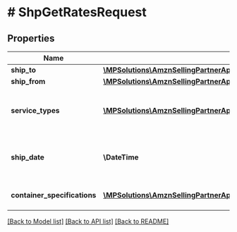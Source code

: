 # # ShpGetRatesRequest

## Properties

Name | Type | Description | Notes
------------ | ------------- | ------------- | -------------
**ship_to** | [**\MPSolutions\AmznSellingPartnerApi\Models\Shipping\ShpAddress**](ShpAddress.md) |  |
**ship_from** | [**\MPSolutions\AmznSellingPartnerApi\Models\Shipping\ShpAddress**](ShpAddress.md) |  |
**service_types** | [**\MPSolutions\AmznSellingPartnerApi\Models\Shipping\ShpServiceType[]**](ShpServiceType.md) | A list of service types that can be used to send the shipment. |
**ship_date** | **\DateTime** | The start date and time. This defaults to the current date and time. | [optional]
**container_specifications** | [**\MPSolutions\AmznSellingPartnerApi\Models\Shipping\ShpContainerSpecification[]**](ShpContainerSpecification.md) | A list of container specifications. |

[[Back to Model list]](../../README.md#models) [[Back to API list]](../../README.md#endpoints) [[Back to README]](../../README.md)
